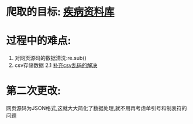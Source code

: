 # 爬取的目标: [疾病资料库](http://web.tfrd.org.tw/genehelp/diseaseDatabase.html?selectedIndex=0)
    
# 过程中的难点: 
1. 对网页源码的数据清洗:re.sub()
2. csv存储数据
  2.1 [补充csv乱码的解决](https://blog.csdn.net/Code_7900x/article/details/83099456)

# 第二次更改:
网页源码为JSON格式,这就大大简化了数据处理,就不用再考虑单引号和制表符的问题
